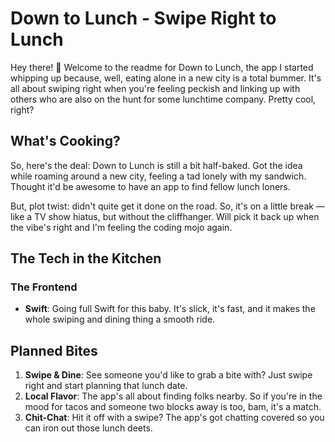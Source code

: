 # Down to Lunch - Swipe Right to Lunch

Hey there! 👋 Welcome to the readme for Down to Lunch, the app I started whipping up because, well, eating alone in a new city is a total bummer. It's all about swiping right when you're feeling peckish and linking up with others who are also on the hunt for some lunchtime company. Pretty cool, right?

## What's Cooking?

So, here's the deal: Down to Lunch is still a bit half-baked. Got the idea while roaming around a new city, feeling a tad lonely with my sandwich. Thought it'd be awesome to have an app to find fellow lunch loners.

But, plot twist: didn't quite get it done on the road. So, it's on a little break — like a TV show hiatus, but without the cliffhanger. Will pick it back up when the vibe's right and I'm feeling the coding mojo again.

## The Tech in the Kitchen

### The Frontend

- **Swift**: Going full Swift for this baby. It's slick, it's fast, and it makes the whole swiping and dining thing a smooth ride.

## Planned Bites

1. **Swipe & Dine**: See someone you'd like to grab a bite with? Just swipe right and start planning that lunch date.
2. **Local Flavor**: The app's all about finding folks nearby. So if you're in the mood for tacos and someone two blocks away is too, bam, it's a match.
3. **Chit-Chat**: Hit it off with a swipe? The app's got chatting covered so you can iron out those lunch deets.
